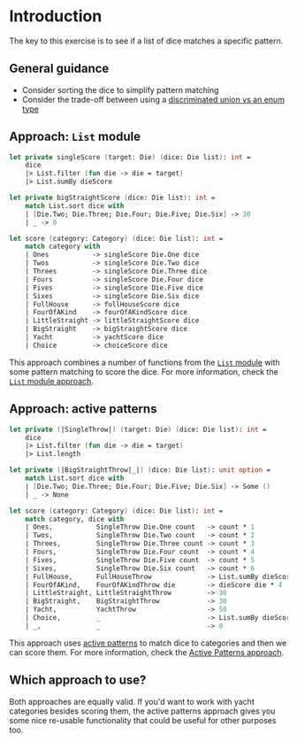 # Introduction

The key to this exercise is to see if a list of dice matches a specific pattern.

## General guidance

- Consider sorting the dice to simplify pattern matching
- Consider the trade-off between using a [discriminated union vs an enum type][enum-types]

## Approach: `List` module

```fsharp
let private singleScore (target: Die) (dice: Die list): int =
    dice
    |> List.filter (fun die -> die = target)
    |> List.sumBy dieScore

let private bigStraightScore (dice: Die list): int =
    match List.sort dice with
    | [Die.Two; Die.Three; Die.Four; Die.Five; Die.Six] -> 30
    | _ -> 0

let score (category: Category) (dice: Die list): int =
    match category with
    | Ones           -> singleScore Die.One dice
    | Twos           -> singleScore Die.Two dice
    | Threes         -> singleScore Die.Three dice
    | Fours          -> singleScore Die.Four dice
    | Fives          -> singleScore Die.Five dice
    | Sixes          -> singleScore Die.Six dice
    | FullHouse      -> fullHouseScore dice
    | FourOfAKind    -> fourOfAKindScore dice
    | LittleStraight -> littleStraightScore dice
    | BigStraight    -> bigStraightScore dice
    | Yacht          -> yachtScore dice
    | Choice         -> choiceScore dice
```

This approach combines a number of functions from the [`List` module][list-module] with some pattern matching to score the dice.
For more information, check the [`List` module approach][approach-list-module].

## Approach: active patterns

```fsharp
let private (|SingleThrow|) (target: Die) (dice: Die list): int =
    dice
    |> List.filter (fun die -> die = target)
    |> List.length

let private (|BigStraightThrow|_|) (dice: Die list): unit option =
    match List.sort dice with
    | [Die.Two; Die.Three; Die.Four; Die.Five; Die.Six] -> Some ()
    | _ -> None

let score (category: Category) (dice: Die list): int =
    match category, dice with
    | Ones,           SingleThrow Die.One count   -> count * 1
    | Twos,           SingleThrow Die.Two count   -> count * 2
    | Threes,         SingleThrow Die.Three count -> count * 3
    | Fours,          SingleThrow Die.Four count  -> count * 4
    | Fives,          SingleThrow Die.Five count  -> count * 5
    | Sixes,          SingleThrow Die.Six count   -> count * 6
    | FullHouse,      FullHouseThrow              -> List.sumBy dieScore dice
    | FourOfAKind,    FourOfAKindThrow die        -> dieScore die * 4
    | LittleStraight, LittleStraightThrow         -> 30
    | BigStraight,    BigStraightThrow            -> 30
    | Yacht,          YachtThrow                  -> 50
    | Choice,         _                           -> List.sumBy dieScore dice
    | _,              _                           -> 0
```

This approach uses [active patterns][active-patterns] to match dice to categories and then we can score them.
For more information, check the [Active Patterns approach][approach-active-patterns].

## Which approach to use?

Both approaches are equally valid.
If you'd want to work with yacht categories besides scoring them, the active patterns approach gives you some nice re-usable functionality that could be useful for other purposes too.

[approach-active-patterns]: https://exercism.org/tracks/fsharp/exercises/yacht/approaches/active-patterns
[approach-list-module]: https://exercism.org/tracks/fsharp/exercises/yacht/approaches/list-module
[list-module]: https://fsharp.github.io/fsharp-core-docs/reference/fsharp-collections-listmodule.html
[enum-types]: https://fsharpforfunandprofit.com/posts/enum-types/
[active-patterns]: https://learn.microsoft.com/en-us/dotnet/fsharp/language-reference/active-patterns
